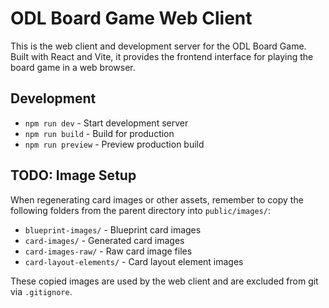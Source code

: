 # ODL Board Game Web Client

This is the web client and development server for the ODL Board Game. Built with React and Vite, it provides the frontend interface for playing the board game in a web browser.

## Development

- `npm run dev` - Start development server
- `npm run build` - Build for production
- `npm run preview` - Preview production build

## TODO: Image Setup

When regenerating card images or other assets, remember to copy the following folders from the parent directory into `public/images/`:

- `blueprint-images/` - Blueprint card images
- `card-images/` - Generated card images  
- `card-images-raw/` - Raw card image files
- `card-layout-elements/` - Card layout element images

These copied images are used by the web client and are excluded from git via `.gitignore`.

